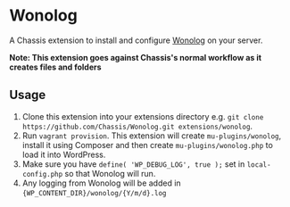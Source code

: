# Wonolog
A Chassis extension to install and configure
[Wonolog](https://github.com/inpsyde/Wonolog) on your server.

**Note: This extension goes against Chassis's normal workflow as it creates files and folders**

## Usage
1. Clone this extension into your extensions directory e.g. `git clone https://github.com/Chassis/Wonolog.git extensions/wonolog`.
2. Run `vagrant provision`. This extension will create `mu-plugins/wonolog`, install it using Composer and then create `mu-plugins/wonolog.php` to load it into WordPress.
3. Make sure you have `define( 'WP_DEBUG_LOG', true );` set in `local-config.php` so that Wonolog will run.
4. Any logging from Wonolog will be added in `{WP_CONTENT_DIR}/wonolog/{Y/m/d}.log`
